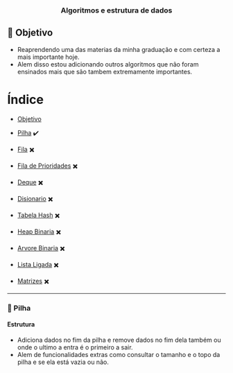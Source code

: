 <h3 align="center">
    Algoritmos e estrutura de dados
</h3>


<a id="objetivo"></a>

## :bookmark: Objetivo

- Reaprendendo uma das materias da minha graduação e com certeza a mais importante hoje.
- Alem disso estou adicionando outros algoritmos que não foram ensinados mais que são tambem extremamente importantes.

# Índice

- [Objetivo](#objetivo)

- [Pilha](#pilha) :heavy_check_mark:
- [Fila](#fila) :heavy_multiplication_x:
- [Fila de Prioridades](#fila-de-prioridades) :heavy_multiplication_x:
- [Deque](#deque) :heavy_multiplication_x:
- [Disionario](#disionario) :heavy_multiplication_x:
- [Tabela Hash](#tabela-hash) :heavy_multiplication_x:
- [Heap Binaria](#heap-binaria) :heavy_multiplication_x:
- [Arvore Binaria](#arvore-binaria) :heavy_multiplication_x:
- [Lista Ligada](#lista-ligada) :heavy_multiplication_x:
- [Matrizes](#matrizes) :heavy_multiplication_x:


<hr>

<a id="pilha"></a>
### :large_orange_diamond: Pilha

#### Estrutura

- Adiciona dados no fim da pilha e remove dados no fim dela também ou onde o ultimo a entra é o primeiro a sair.
- Alem de funcionalidades extras como consultar o tamanho e o topo da pilha e se ela está vazia ou não.
